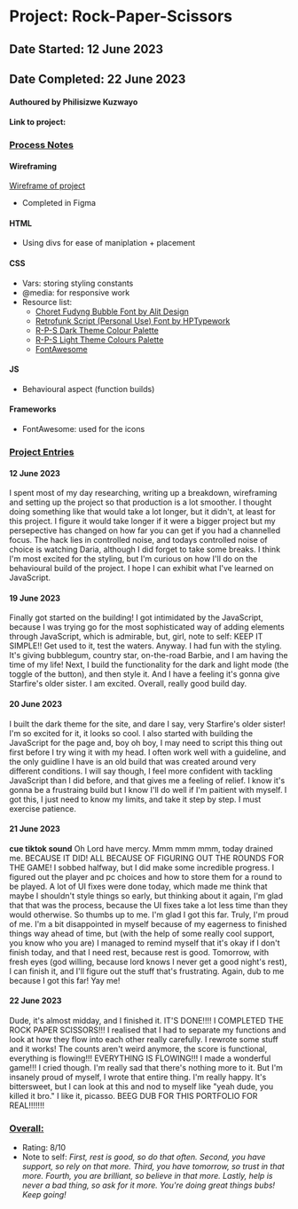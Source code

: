 # Project: Rock-Paper-Scissors
## Date Started: 12 June 2023
## Date Completed: 22 June 2023

#### Authoured by Philisizwe Kuzwayo
#### Link to project: 

### <ins>Process Notes</ins>
#### Wireframing
[Wireframe of project](https://www.figma.com/file/VctuepGyMwuIOFPSOfvJGQ/Rock-Paper-Scissors?type=design&node-id=0%3A1&t=sB99NE2OnvbW5lbI-1)
* Completed in Figma

#### HTML
* Using divs for ease of maniplation + placement

#### CSS
* Vars: storing styling constants
* @media: for responsive work
* Resource list:
    * [Choret Fudyng Bubble Font by Alit Design](https://www.fontspace.com/choret-fudyng-bubble-font-f96952)
    * [Retrofunk Script (Personal Use) Font by HPTypework](https://www.fontspace.com/retrofunk-script-font-f35078)
    * [R-P-S Dark Theme Colour Palette](https://coolors.co/291b2c-6b2b75-b579bf-9954c4-b482d5)
    * [R-P-S Light Theme Colours Palette](https://coolors.co/e34f6a-e69bb1-d1778e-e2b1b1-f19cdc)
    * [FontAwesome](https://fontawesome.com/icons)

#### JS
* Behavioural aspect (function builds)

#### Frameworks
* FontAwesome: used for the icons

### <ins>Project Entries</ins>
#### 12 June 2023
I spent most of my day researching, writing up a breakdown, wireframing and setting up the project so that production is a lot smoother. I thought doing something like that would take a lot longer, but it didn't, at least for this project. I figure it would take longer if it were a bigger project but my persepective has changed on how far you can get if you had a channelled focus. The hack lies in controlled noise, and todays controlled noise of choice is watching Daria, although I did forget to take some breaks. I think I'm most excited for the styling, but I'm curious on how I'll do on the behavioural build of the project. I hope I can exhibit what I've learned on JavaScript.

#### 19 June 2023
Finally got started on the building! I got intimidated by the JavaScript, because I was trying go for the most sophisticated way of adding elements through JavaScript, which is admirable, but, girl, note to self: KEEP IT SIMPLE!! Get used to it, test the waters. Anyway. I had fun with the styling. It's giving bubblegum, country star, on-the-road Barbie, and I am having the time of my life! Next, I build the functionality for the dark and light mode (the toggle of the button), and then style it. And I have a feeling it's gonna give Starfire's older sister. I am excited. Overall, really good build day.

#### 20 June 2023
I built the dark theme for the site, and dare I say, very Starfire's older sister! I'm so excited for it, it looks so cool. I also started with building the JavaScript for the page and, boy oh boy, I may need to script this thing out first before I try wing it with my head. I often work well with a guideline, and the only guidline I have is an old build that was created around very different conditions. I will say though, I feel more confident with tackling JavaScript than I did before, and that gives me a feeling of relief. I know it's gonna be a frustraing build but I know I'll do well if I'm paitient with myself. I got this, I just need to know my limits, and take it step by step. I must exercise patience.

#### 21 June 2023
**cue tiktok sound** Oh Lord have mercy. Mmm mmm mmm, today drained me. BECAUSE IT DID! ALL BECAUSE OF FIGURING OUT THE ROUNDS FOR THE GAME! I sobbed halfway, but I did make some incredible progress. I figured out the player and pc choices and how to store them for a round to be played. A lot of UI fixes were done today, which made me think that maybe I shouldn't style things so early, but thinking about it again, I'm glad that that was the process, because the UI fixes take a lot less time than they would otherwise. So thumbs up to me. I'm glad I got this far. Truly, I'm proud of me. I'm a bit disappointed in myself because of my eagerness to finished things way ahead of time, but (with the help of some really cool support, you know who you are) I managed to remind myself that it's okay if I don't finish today, and that I need rest, because rest is good. Tomorrow, with fresh eyes (god willing, because lord knows I never get a good night's rest), I can finish it, and I'll figure out the stuff that's frustrating. Again, dub to me because I got this far! Yay me!

#### 22 June 2023
Dude, it's almost midday, and I finished it. IT'S DONE!!!! I COMPLETED THE ROCK PAPER SCISSORS!!! I realised that I had to separate my functions and look at how they flow into each other really carefully. I rewrote some stuff and it works! The counts aren't weird anymore, the score is functional, everything is flowing!!! EVERYTHING IS FLOWING!!! I made a wonderful game!!! I cried though. I'm really sad that there's nothing more to it. But I'm insanely proud of myself, I wrote that entire thing. I'm really happy. It's bittersweet, but I can look at this and nod to myself like "yeah dude, you killed it bro." I like it, picasso. BEEG DUB FOR THIS PORTFOLIO FOR REAL!!!!!!!

### <ins>Overall:</ins>
* Rating: 8/10
* Note to self: *First, rest is good, so do that often. Second, you have support, so rely on that more. Third, you have tomorrow, so trust in that more. Fourth, you are brilliant, so believe in that more. Lastly, help is never a bad thing, so ask for it more. You're doing great things bubs! Keep going!*

